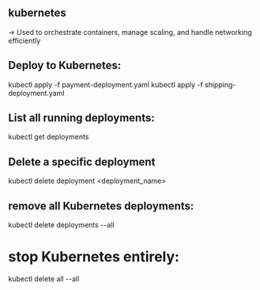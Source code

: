 ## kubernetes 
 → Used to orchestrate containers, manage scaling, and handle networking efficiently

## Deploy to Kubernetes:
kubectl apply -f payment-deployment.yaml
kubectl apply -f shipping-deployment.yaml

## List all running deployments:
kubectl get deployments
## Delete a specific deployment
kubectl delete deployment <deployment_name>
## remove all Kubernetes deployments:
kubectl delete deployments --all
# stop Kubernetes entirely:
kubectl delete all --all